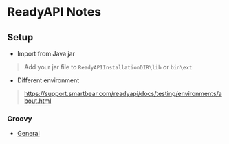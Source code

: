 # ReadyAPI Notes
## Setup
- Import from Java jar
> Add your jar file to `ReadyAPIInstallationDIR\lib` or `bin\ext`
- Different environment
> https://support.smartbear.com/readyapi/docs/testing/environments/about.html
### Groovy
- [General](#groovy)

